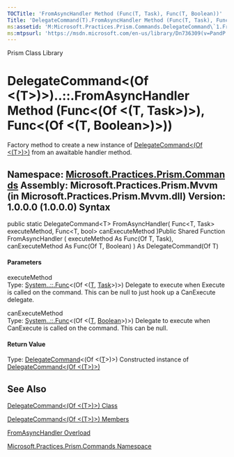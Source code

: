 ```yaml
---
TOCTitle: 'FromAsyncHandler Method (Func(T, Task), Func(T, Boolean))'
Title: 'DelegateCommand(T).FromAsyncHandler Method (Func(T, Task), Func(T, Boolean)) (Microsoft.Practices.Prism.Commands)'
ms:assetid: 'M:Microsoft.Practices.Prism.Commands.DelegateCommand\`1.FromAsyncHandler(System.Func{\`0,System.Threading.Tasks.Task},System.Func{\`0,System.Boolean})'
ms:mtpsurl: 'https://msdn.microsoft.com/en-us/library/Dn736309(v=PandP.50)'
---
```


Prism Class Library

DelegateCommand&lt;(Of &lt;(T&gt;)&gt;)..::.FromAsyncHandler Method (Func&lt;(Of &lt;(T, Task&gt;)&gt;), Func&lt;(Of &lt;(T, Boolean&gt;)&gt;))
===============================================================================================================================================

Factory method to create a new instance of [DelegateCommand&lt;(Of &lt;(T&gt;)&gt;)](https://msdn.microsoft.com/t:microsoft.practices.prism.commands.delegatecommand%601) from an awaitable handler method.

**Namespace:** [Microsoft.Practices.Prism.Commands](https://msdn.microsoft.com/n:microsoft.practices.prism.commands)
**Assembly:** Microsoft.Practices.Prism.Mvvm (in Microsoft.Practices.Prism.Mvvm.dll) Version: 1.0.0.0 (1.0.0.0)
Syntax
------

<span id="syntaxToggle"></span>public static DelegateCommand&lt;T&gt; FromAsyncHandler( Func&lt;T, Task&gt; executeMethod, Func&lt;T, bool&gt; canExecuteMethod )Public Shared Function FromAsyncHandler ( executeMethod As Func(Of T, Task), canExecuteMethod As Func(Of T, Boolean) ) As DelegateCommand(Of T)
#### Parameters

executeMethod  
Type: [System..::.Func](http://msdn2.microsoft.com/en-us/library/bb549151)&lt;(Of &lt;([T](https://msdn.microsoft.com/t:microsoft.practices.prism.commands.delegatecommand%601), [Task](http://msdn2.microsoft.com/en-us/library/dd235678)&gt;)&gt;)
Delegate to execute when Execute is called on the command. This can be null to just hook up a CanExecute delegate.

canExecuteMethod  
Type: [System..::.Func](http://msdn2.microsoft.com/en-us/library/bb549151)&lt;(Of &lt;([T](https://msdn.microsoft.com/t:microsoft.practices.prism.commands.delegatecommand%601), [Boolean](http://msdn2.microsoft.com/en-us/library/a28wyd50)&gt;)&gt;)
Delegate to execute when CanExecute is called on the command. This can be null.

#### Return Value

Type: [DelegateCommand](https://msdn.microsoft.com/t:microsoft.practices.prism.commands.delegatecommand%601)&lt;(Of &lt;([T](https://msdn.microsoft.com/t:microsoft.practices.prism.commands.delegatecommand%601)&gt;)&gt;)
Constructed instance of [DelegateCommand&lt;(Of &lt;(T&gt;)&gt;)](https://msdn.microsoft.com/t:microsoft.practices.prism.commands.delegatecommand%601)

See Also
--------

<span id="seeAlsoToggle"></span>
[DelegateCommand&lt;(Of &lt;(T&gt;)&gt;) Class](https://msdn.microsoft.com/t:microsoft.practices.prism.commands.delegatecommand%601)

[DelegateCommand&lt;(Of &lt;(T&gt;)&gt;) Members](https://msdn.microsoft.com/allmembers.t:microsoft.practices.prism.commands.delegatecommand%601)

[FromAsyncHandler Overload](https://msdn.microsoft.com/overload:microsoft.practices.prism.commands.delegatecommand%601.fromasynchandler)

[Microsoft.Practices.Prism.Commands Namespace](https://msdn.microsoft.com/n:microsoft.practices.prism.commands)
